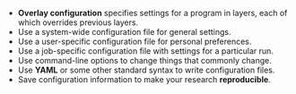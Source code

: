 -   **Overlay configuration** specifies settings for a program in layers,
    each of which overrides previous layers.
-   Use a system-wide configuration file for general settings.
-   Use a user-specific configuration file for personal preferences.
-   Use a job-specific configuration file with settings for a particular run.
-   Use command-line options to change things that commonly change.
-   Use **YAML** or some other standard syntax to write configuration files.
-   Save configuration information to make your research **reproducible**.
